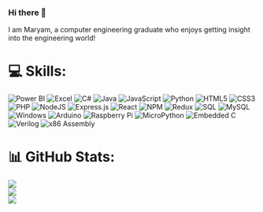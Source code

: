 ### Hi there 👋

I am Maryam, a computer engineering graduate who enjoys getting insight into the engineering world!

# 💻 Skills:
![Power BI](https://img.shields.io/badge/Power%20BI-%23F2C811.svg?style=for-the-badge&logo=powerbi&logoColor=white)
![Excel](https://img.shields.io/badge/Excel-%23217346.svg?style=for-the-badge&logo=microsoft-excel&logoColor=white)
![C#](https://img.shields.io/badge/C%23-%239146FF.svg?style=for-the-badge&logo=c-sharp&logoColor=white)
![Java](https://img.shields.io/badge/java-%23ED8B00.svg?style=for-the-badge&logo=java&logoColor=white) 
![JavaScript](https://img.shields.io/badge/javascript-%23323330.svg?style=for-the-badge&logo=javascript&logoColor=%23F7DF1E) 
![Python](https://img.shields.io/badge/python-%2314354C.svg?style=for-the-badge&logo=python&logoColor=white) 
![HTML5](https://img.shields.io/badge/html5-%23E34F26.svg?style=for-the-badge&logo=html5&logoColor=white) 
![CSS3](https://img.shields.io/badge/css3-%231572B6.svg?style=for-the-badge&logo=css3&logoColor=white) 
![PHP](https://img.shields.io/badge/php-%23777BB4.svg?style=for-the-badge&logo=php&logoColor=white)
![NodeJS](https://img.shields.io/badge/node.js-6DA55F?style=for-the-badge&logo=node.js&logoColor=white) 
![Express.js](https://img.shields.io/badge/express.js-%23404d59.svg?style=for-the-badge&logo=express&logoColor=%2361DAFB) 
![React](https://img.shields.io/badge/react-%2320232a.svg?style=for-the-badge&logo=react&logoColor=%2361DAFB) 
![NPM](https://img.shields.io/badge/NPM-%23000000.svg?style=for-the-badge&logo=npm&logoColor=white) 
![Redux](https://img.shields.io/badge/redux-%23593d88.svg?style=for-the-badge&logo=redux&logoColor=white) 
![SQL](https://img.shields.io/badge/SQL-%2307405e.svg?style=for-the-badge&logo=sqlite&logoColor=white) 
![MySQL](https://img.shields.io/badge/mysql-%2300f.svg?style=for-the-badge&logo=mysql&logoColor=white) 
![Windows](https://img.shields.io/badge/Windows-%230078D6.svg?style=for-the-badge&logo=windows&logoColor=white)
![Arduino](https://img.shields.io/badge/Arduino-%2300979D.svg?style=for-the-badge&logo=arduino&logoColor=white) 
![Raspberry Pi](https://img.shields.io/badge/Raspberry%20Pi-%23C51A4A.svg?style=for-the-badge&logo=raspberry%20pi&logoColor=white)
![MicroPython](https://img.shields.io/badge/MicroPython-%232E5B82.svg?style=for-the-badge&logo=micropython&logoColor=white)
![Embedded C](https://img.shields.io/badge/Embedded_C-%2310811F.svg?style=for-the-badge&logo=C&logoColor=white)
![Verilog](https://img.shields.io/badge/Verilog-%23000000.svg?style=for-the-badge&logo=verilog&logoColor=white)
![x86 Assembly](https://img.shields.io/badge/x86%20Assembly-%231F7A89.svg?style=for-the-badge)

# 📊 GitHub Stats:
![](https://github-readme-stats.vercel.app/api?username=mimalshaikh&hide_border=false&include_all_commits=true&count_private=true)<br/>
![](https://github-readme-streak-stats.herokuapp.com/?user=mimalshaikh&hide_border=false)<br/>
![](https://github-readme-stats.vercel.app/api/top-langs/?username=mimalshaikh&hide_border=false&include_all_commits=true&count_private=true&layout=compact)
